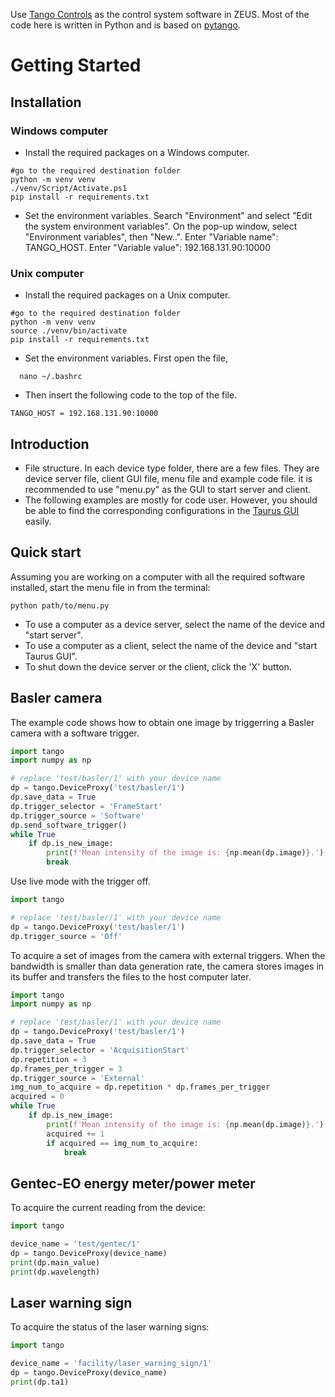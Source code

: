 Use [Tango Controls](https://www.tango-controls.org) as the control system software in ZEUS. Most of the code here is written in Python and is based on [pytango](https://pytango.readthedocs.io/en/latest/contents.html).

# Getting Started

## Installation

### Windows computer

- Install the required packages on a Windows computer.

```
#go to the required destination folder
python -m venv venv
./venv/Script/Activate.ps1
pip install -r requirements.txt
```

- Set the environment variables. Search "Environment" and select "Edit the system environment variables". On the pop-up window, select "Environment variables", then "New..". Enter "Variable name": TANGO_HOST. Enter "Variable value": 192.168.131.90:10000

### Unix computer

- Install the required packages on a Unix computer.

```
#go to the required destination folder
python -m venv venv
source ./venv/bin/activate
pip install -r requirements.txt
```

- Set the environment variables. First open the file,

```
  nano ~/.bashrc
```

- Then insert the following code to the top of the file.

```
TANGO_HOST = 192.168.131.90:10000
```

## Introduction

- File structure. In each device type folder, there are a few files. They are device server file, client GUI file, menu file and example code file. it is recommended to use "menu.py" as the GUI to start server and client.
- The following examples are mostly for code user. However, you should be able to find the corresponding configurations in the [Taurus GUI](https://taurus-scada.org/) easily.

## Quick start

Assuming you are working on a computer with all the required software installed, start the menu file in from the terminal:

```
python path/to/menu.py
```

- To use a computer as a device server, select the name of the device and "start server".
- To use a computer as a client, select the name of the device and "start Taurus GUI".
- To shut down the device server or the client, click the 'X' button.

## Basler camera

The example code shows how to obtain one image by triggerring a Basler camera with a software trigger.

```python
import tango
import numpy as np

# replace 'test/basler/1' with your device name
dp = tango.DeviceProxy('test/basler/1')
dp.save_data = True
dp.trigger_selector = 'FrameStart'
dp.trigger_source = 'Software'
dp.send_software_trigger()
while True
    if dp.is_new_image:
        print(f'Mean intensity of the image is: {np.mean(dp.image)}.')
        break
```

Use live mode with the trigger off.

```python
import tango

# replace 'test/basler/1' with your device name
dp = tango.DeviceProxy('test/basler/1')
dp.trigger_source = 'Off'
```

To acquire a set of images from the camera with external triggers. When the bandwidth is smaller than data generation rate, the camera stores images in its buffer and transfers the files to the host computer later.

```python
import tango
import numpy as np

# replace 'test/basler/1' with your device name
dp = tango.DeviceProxy('test/basler/1')
dp.save_data = True
dp.trigger_selector = 'AcquisitionStart'
dp.repetition = 3
dp.frames_per_trigger = 3
dp.trigger_source = 'External'
img_num_to_acquire = dp.repetition * dp.frames_per_trigger
acquired = 0
while True
    if dp.is_new_image:
        print(f'Mean intensity of the image is: {np.mean(dp.image)}.')
        acquired += 1
        if acquired == img_num_to_acquire:
            break
```

## Gentec-EO energy meter/power meter

To acquire the current reading from the device:

```python
import tango

device_name = 'test/gentec/1'
dp = tango.DeviceProxy(device_name)
print(dp.main_value)
print(dp.wavelength)
```

## Laser warning sign

To acquire the status of the laser warning signs:

```python
import tango

device_name = 'facility/laser_warning_sign/1'
dp = tango.DeviceProxy(device_name)
print(dp.ta1)
```
